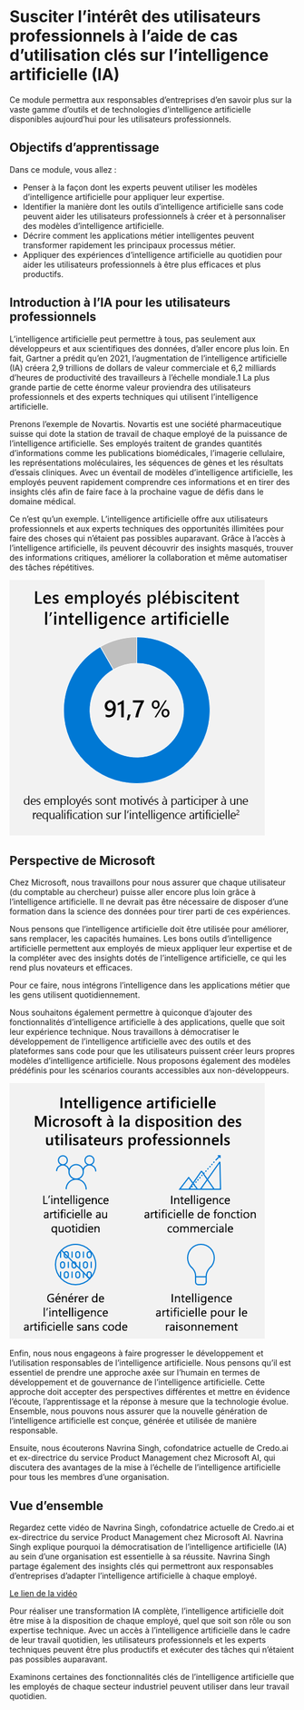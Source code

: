 #  Susciter l’intérêt des utilisateurs professionnels à l’aide de cas d’utilisation clés sur l’intelligence artificielle (IA)

Ce module permettra aux responsables d’entreprises d’en savoir plus sur la vaste gamme d’outils et de technologies d’intelligence artificielle disponibles aujourd’hui pour les utilisateurs professionnels.

## Objectifs d’apprentissage

Dans ce module, vous allez :
* Penser à la façon dont les experts peuvent utiliser les modèles d’intelligence artificielle pour appliquer leur expertise.
* Identifier la manière dont les outils d’intelligence artificielle sans code peuvent aider les utilisateurs professionnels à créer et à personnaliser des modèles d’intelligence artificielle.
* Décrire comment les applications métier intelligentes peuvent transformer rapidement les principaux processus métier.
* Appliquer des expériences d’intelligence artificielle au quotidien pour aider les utilisateurs professionnels à être plus efficaces et plus productifs.

## Introduction à l’IA pour les utilisateurs professionnels

L’intelligence artificielle peut permettre à tous, pas seulement aux développeurs et aux scientifiques des données, d’aller encore plus loin. En fait, Gartner a prédit qu’en 2021, l’augmentation de l’intelligence artificielle (IA) créera 2,9 trillions de dollars de valeur commerciale et 6,2 milliards d’heures de productivité des travailleurs à l’échelle mondiale.1 La plus grande partie de cette énorme valeur proviendra des utilisateurs professionnels et des experts techniques qui utilisent l’intelligence artificielle.
 
Prenons l’exemple de Novartis. Novartis est une société pharmaceutique suisse qui dote la station de travail de chaque employé de la puissance de l’intelligence artificielle. Ses employés traitent de grandes quantités d’informations comme les publications biomédicales, l’imagerie cellulaire, les représentations moléculaires, les séquences de gènes et les résultats d’essais cliniques. Avec un éventail de modèles d’intelligence artificielle, les employés peuvent rapidement comprendre ces informations et en tirer des insights clés afin de faire face à la prochaine vague de défis dans le domaine médical.

Ce n’est qu’un exemple. L’intelligence artificielle offre aux utilisateurs professionnels et aux experts techniques des opportunités illimitées pour faire des choses qui n’étaient pas possibles auparavant. Grâce à l’accès à l’intelligence artificielle, ils peuvent découvrir des insights masqués, trouver des informations critiques, améliorer la collaboration et même automatiser des tâches répétitives.

![image](images/1.png)

## Perspective de Microsoft

Chez Microsoft, nous travaillons pour nous assurer que chaque utilisateur (du comptable au chercheur) puisse aller encore plus loin grâce à l’intelligence artificielle. Il ne devrait pas être nécessaire de disposer d’une formation dans la science des données pour tirer parti de ces expériences.

Nous pensons que l’intelligence artificielle doit être utilisée pour améliorer, sans remplacer, les capacités humaines. Les bons outils d’intelligence artificielle permettent aux employés de mieux appliquer leur expertise et de la compléter avec des insights dotés de l’intelligence artificielle, ce qui les rend plus novateurs et efficaces.

Pour ce faire, nous intégrons l’intelligence dans les applications métier que les gens utilisent quotidiennement.


Nous souhaitons également permettre à quiconque d’ajouter des fonctionnalités d’intelligence artificielle à des applications, quelle que soit leur expérience technique. Nous travaillons à démocratiser le développement de l’intelligence artificielle avec des outils et des plateformes sans code pour que les utilisateurs puissent créer leurs propres modèles d’intelligence artificielle. Nous proposons également des modèles prédéfinis pour les scénarios courants accessibles aux non-développeurs.

![image 2](images/2.png)

Enfin, nous nous engageons à faire progresser le développement et l’utilisation responsables de l’intelligence artificielle. Nous pensons qu’il est essentiel de prendre une approche axée sur l’humain en termes de développement et de gouvernance de l’intelligence artificielle. Cette approche doit accepter des perspectives différentes et mettre en évidence l’écoute, l’apprentissage et la réponse à mesure que la technologie évolue. Ensemble, nous pouvons nous assurer que la nouvelle génération de l’intelligence artificielle est conçue, générée et utilisée de manière responsable.

Ensuite, nous écouterons Navrina Singh, cofondatrice actuelle de Credo.ai et ex-directrice du service Product Management chez Microsoft AI, qui discutera des avantages de la mise à l’échelle de l’intelligence artificielle pour tous les membres d’une organisation.

## Vue d’ensemble

Regardez cette vidéo de Navrina Singh, cofondatrice actuelle de Credo.ai et ex-directrice du service Product Management chez Microsoft AI. Navrina Singh explique pourquoi la démocratisation de l’intelligence artificielle (IA) au sein d’une organisation est essentielle à sa réussite. Navrina Singh partage également des insights clés qui permettront aux responsables d’entreprises d’adapter l’intelligence artificielle à chaque employé.

[Le lien de la vidéo](https://docs.microsoft.com/fr-fr/learn/modules/enable-business-users-with-key-ai-uses-cases/3-executive-overview)

Pour réaliser une transformation IA complète, l’intelligence artificielle doit être mise à la disposition de chaque employé, quel que soit son rôle ou son expertise technique. Avec un accès à l’intelligence artificielle dans le cadre de leur travail quotidien, les utilisateurs professionnels et les experts techniques peuvent être plus productifs et exécuter des tâches qui n’étaient pas possibles auparavant.

Examinons certaines des fonctionnalités clés de l’intelligence artificielle que les employés de chaque secteur industriel peuvent utiliser dans leur travail quotidien.